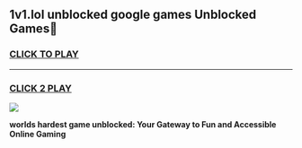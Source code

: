 
## 1v1.lol unblocked google games Unblocked Games👋
<h3>
<a href="https://premium.freeplayer.one?title=1v1.lol_unblocked_google_games&ref=16F">CLICK TO PLAY</a></h3>
<hr>

<h3>
<a href="https://premium.freeplayer.one?title=1v1.lol_unblocked_google_games&ref=16F">CLICK 2 PLAY</a>
  
</h3>

<a href="https://premium.freeplayer.one?title=1v1.lol_unblocked_google_games&ref=16F/"><img src="https://clearcache.store/games.png"></a>


**worlds hardest game unblocked: Your Gateway to Fun and Accessible Online Gaming**
